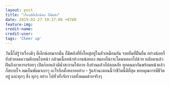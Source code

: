 ```yaml
---
layout: post
title: "เรื่องดีที่เล็กน้อย ก็มีพลัง"
date: 2019-02-27 19:37:09 +0700
feature-img:
credit-name:
credit-user:
tags: 'Cheer up'
---
```

วันนี้ได้รู้ว่าเรื่องดีๆ ที่เล็กน้อยมากนั้น ก็มีพลังที่ยิ่งใหญ่อยู่ในตัวเหมือนกัน รอยยิ้มที่ฝืนยิ้ม อย่างน้อยก็ยังช่วยลดความตึงบนใบหน้า กล้ามเนื้อหน้าทำงานน้อยลง สมองก็น่าจะโดนหลอกไปด้วย หลับตาแล้วฝันถึงอาหารอร่อยๆ เปิดก๊อกแล้วมีน้ำสะอาดให้อาบ ถึงบ้านแล้วก็ปลอดภัย ทุกคนมากันพร้อมหน้าแล้วก็สบายใจ ลมเย็นพัดมาเบาๆ อะไรอีกตั้งหลายอย่าง - รู้แล้วนะตอนนี้ว่าชีวิตนี้ดีที่สุด ขอบคุณการมีชีวิตอยู่ และทุกๆ สิ่ง  ทุกๆ อย่าง ไปทั่วทั้งจักรวาลทั้งหมดด้วยจริงๆ
